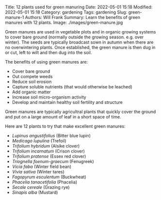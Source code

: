 Title: 12 plants used for green manuring
Date: 2022-05-01 15:18
Modified: 2022-05-01 15:18
Category: gardening
Tags: gardening
Slug: green-manure-1
Authors: Will Frank
Summary: Learn the benefits of green manures with 12 plants.
Image: ./images/green-manure.jpg

Green manures are used in vegetable plots and in organic growing systems
to cover bare ground (normally outside the growing season. e.g. over winter).
The seeds are typically broadcast sown in autumn when there are no overwintering
plants. Once established, the green manure is then dug in or cut, left to wilt
and then dug into the soil.

The benefits of using green manures are:

* Cover bare ground
* Out compete weeds
* Reduce soil erosion
* Capture soluble nutrients (that would otherwise be leached)
* Add organic matter
* Increase soil micro-organism activity
* Develop and maintain healthy soil fertility and structure

Green manures are typically agricultral plants that quickly cover the
ground and put on a large amount of leaf in a short space of time.

Here are 12 plants to try that make excellent green manures:

* *Lupinus angustifolius* (Bitter blue lupin)
* *Medicago lupulina* (Trefoil)
* *Trifolium hybridum* (Alsike clover)
* *Trifolium incarnatum* (Crison clover)
* *Trifolium pratense* (Essex red clover)
* *Triognella foenum-graecum* (Fenugreek)
* *Vicia faba* (Winter field bean)
* *Vivia sativa* (Winter tares)
* *Fagopyrum esculentum* (Buckwheat)
* *Phacelia tanacetifolia* (Phacelia)
* *Secale cereale* (Grazing rye)
* *Sinapis alba* (Mustard)